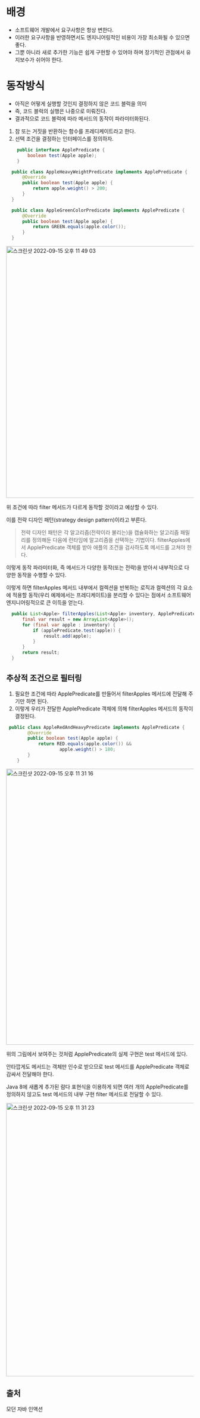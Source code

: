 # 배경
- 소프트웨어 개발에서 요구사항은 항상 변한다.
- 이러한 요구사항을 반영하면서도 엔지니어링적인 비용이 가장 최소화될 수 있으면 좋다.
- 그뿐 아니라 새로 추가한 기능은 쉽게 구현할 수 있어야 하며 장기적인 관점에서 유지보수가 쉬어야 한다.

# 동작방식
- 아직은 어떻게 실행할 것인지 결정하지 않은 코드 블럭을 의미
- 즉, 코드 블럭의 실행은 나중으로 미뤄진다.
- 결과적으로 코드 블럭에 따라 메서드의 동작이 파라미터화된다.

1. 참 또는 거짓을 반환하는 함수를 프레디케이트라고 한다.
2. 선택 조건을 결정하는 인터페이스를 정의하자.

```java
    public interface ApplePredicate {
        boolean test(Apple apple);
    }
```

```java
  public class AppleHeavyWeightPredicate implements ApplePredicate {
      @Override
      public boolean test(Apple apple) {
          return apple.weight() > 200;
      }
  }
```

```java
  public class AppleGreenColorPredicate implements ApplePredicate {
      @Override
      public boolean test(Apple apple) {
          return GREEN.equals(apple.color());
      }
  }
```

<img width="676" alt="스크린샷 2022-09-15 오후 11 49 03" src="https://user-images.githubusercontent.com/59434443/190435452-f9e73432-432e-48c1-8d70-2d49d11b3771.png">

위 조건에 따라 filter 메서드가 다르게 동작할 것이라고 예상할 수 있다.

이를 전략 디자인 패턴(strategy design pattern)이라고 부른다.

> 전략 디자인 패턴은 각 알고리즘(전략이라 불리는)을 캡슐화하는 알고리즘 패밀리를 정의해둔 다음에 런타임에 알고리즘을 선택하는 기법이다.
filterApples에서 ApplePredicate 객체를 받아 애플의 조건을 검사하도록 메서드를 고쳐야 한다.

이렇게 동작 파라미터화, 즉 메서드가 다양한 동작(또는 전략)을 받아서 내부적으로 다양한 동작을 수행할 수 있다.   

이렇게 하면 filterApples 메서드 내부에서 컬렉션을 반복하는 로직과 컬렉션의 각 요소에 적용할 동작(우리 예제에서는 프레디케이트)을 분리할 수 있다는 점에서 소프트웨어 엔지니어링적으로 큰 이득을 얻는다.


```java
  public List<Apple> filterApples(List<Apple> inventory, ApplePredicate applePredicate) {
      final var result = new ArrayList<Apple>();
      for (final var apple : inventory) {
          if (applePredicate.test(apple)) {
              result.add(apple);
          }
      }
      return result;
  }
```
## 추상적 조건으로 필터링
1. 필요한 조건에 따라 ApplePredicate를 만들어서 filterApples 메서드에 전달해 주기만 하면 된다.
2. 이렇게 우리가 전달한 ApplePredicate 객체에 의해 filterApples 메서드의 동작이 결정된다.

```java
 public class AppleRedAndHeavyPredicate implements ApplePredicate {
        @Override
        public boolean test(Apple apple) {
            return RED.equals(apple.color()) &&
                    apple.weight() > 180;
        }
    }
```

<img width="741" alt="스크린샷 2022-09-15 오후 11 31 16" src="https://user-images.githubusercontent.com/59434443/190434094-6a3090e3-3a7b-4888-a967-a4bb6ef5563e.png">

위의 그림에서 보여주는 것처럼 ApplePredicate의 실제 구현은 test 메서드에 있다.

안타깝게도 메서드는 객체만 인수로 받으므로 test 메서드를 ApplePredicate 객체로 감싸서 전달해야 한다.

Java 8에 새롭게 추가된 람다 표현식을 이용하게 되면 여러 개의 ApplePredicate를 정의하지 않고도 test 메서드의 내부 구현 filter 메서드로 전달할 수 있다.

<img width="734" alt="스크린샷 2022-09-15 오후 11 31 23" src="https://user-images.githubusercontent.com/59434443/190432841-5890b4df-0126-498b-9c60-93ff34e8df48.png">

## 출처
모던 자바 인액션

